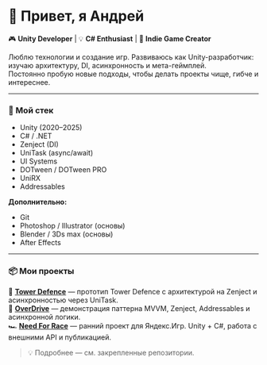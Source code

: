 # 👋 Привет, я Андрей

🎮 **Unity Developer** | 💡 **C# Enthusiast** | 🚀 **Indie Game Creator**

Люблю технологии и создание игр. Развиваюсь как Unity-разработчик: изучаю архитектуру, DI, асинхронность и мета-геймплей.  
Постоянно пробую новые подходы, чтобы делать проекты чище, гибче и интереснее.

---

### 🧰 Мой стек
- Unity (2020–2025)
- C# / .NET
- Zenject (DI)
- UniTask (async/await)
- UI Systems
- DOTween / DOTween PRO
- UniRX
- Addressables

**Дополнительно:**
- Git
- Photoshop / Illustrator (основы)
- Blender / 3Ds max (основы)
- After Effects

---

### 📦 Мои проекты

🏰 **[Tower Defence](https://github.com/AndreyFH3/TowerDefence)** — прототип Tower Defence с архитектурой на Zenject и асинхронностью через UniTask.  
🚗 **[OverDrive](https://github.com/AndreyFH3/OverDrive)** — демонстрация паттерна MVVM, Zenject, Addressables и асинхронной логики.  
🏎️ **[Need For Race](https://github.com/AndreyFH3/TheCarGame)** — ранний проект для Яндекс.Игр. Unity + C#, работа с внешними API и публикацией.

> 💡 Подробнее — см. закрепленные репозитории.
